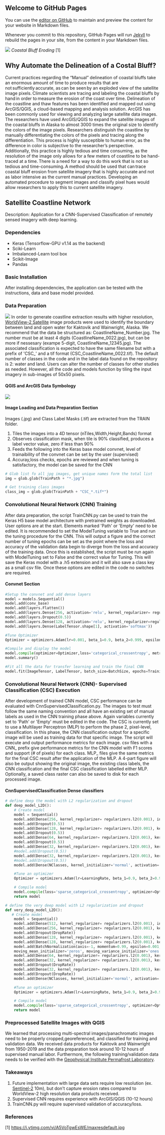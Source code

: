 ## Welcome to GitHub Pages

You can use the [editor on GitHub](https://github.com/alexiaxreyes/SatelliteCoastlineNetwork/edit/gh-pages/index.md) to maintain and preview the content for your website in Markdown files.

Whenever you commit to this repository, GitHub Pages will run [Jekyll](https://jekyllrb.com/) to rebuild the pages in your site, from the content in your Markdown files.

![](Bluff_Retreat.PNG)
_Coastal Bluff Eroding_ [1]

## Why Automate the Delineation of a Costal Bluff?
Current practices regarding the “Manual” delineation of coastal bluffs take an enormous amount of time to produce results that are not sufficiently accurate, as can be seen by an exploded view of the satellite image pixels. Climate scientists are tracing and labeling the coastal bluffs by hand in order to measure the erosion of the coast over time. Delineation of the coastline and thaw features has been identified and mapped out using ArcGIS/QGIS, a cloud-based mapping and analysis solution. ArcGIS has been commonly used for viewing and analyzing large satellite data images. The researchers have used ArcGIS/QGIS to expand the satellite images of the coastal bluffs in Alaska to almost 3000 times the original size to identify the colors of the image pixels. Researchers distinguish the coastline by manually differentiating the colors of the pixels and tracing along the differentiation. This process is highly susceptible to human error, as the difference in color is subjective to the researcher’s perspective. Additionally, this practice is highly tedious and time consuming, as the resolution of the image only allows for a few meters of coastline to be hand-traced at a time. There is a need for a way to do this work that is not so tedious and time-consuming. A method should be used that can trace coastal bluff erosion from satellite imagery that is highly accurate and not as labor intensive as the current manual practices. Developing an automated procedure to segment images and classify pixel hues would allow researchers to apply this to current satellite imagery.   

## Satellite Coastline Network 
Description: Application for a CNN-Supervised Classification of remotely sensed imagery with deep learning. 

### Dependencies 
* Keras (Tensorflow-GPU v1.14 as the backend) 
* Sciki-Learn 
* Imbalanced-Learn tool box
* Scikit-Image 
* Pandas 

### Basic Installation 
After installing dependencies, the application can be tested with the instructions, data and base model provided. 

### Data Preparation 
![](https://www.spaceflightinsider.com/wp-content/uploads/2016/07/worldview-3-1.jpg)
In order to generate coastline extraction results with higher resolution, [WorldView-2 Satellite](https://www.satimagingcorp.com/satellite-sensors/worldview-2/) image products were used to identify the boundary between land and open water for Kaktovik and Wainwright, Alaska. We recommend that the data be structured as: CoastlineName_Number.jpg. The number must be at least 4 digits (CoastlineName_0022.jpg), but can be more if nessesary (exampe 5-digit, CoastlineName_12345.jpg). The associated classification is expected to have the same filename but with a prefix of 'CSC_' and a tif format (CSC_CoastlineName_0022.tif). The default number of classes in the code and in the label data found on the repository is 2: water and land. Users can alter the number of classes for other studies as needed. However, all the code and models function by tiling the input imagery in sub-images of 50x50 pixels.

#### QGIS and ArcGIS Data Symbology 
![](training_data_example.png)

#### Image Loading and Data Preparation Section
Images (.jpg) and Class Label Masks (.tif) are extracted from the TRAIN folder.  
1. Tiles the images into a 4D tensor (nTiles,Width,Height,Bands) format
2. Observes classification mask, when tile is 90% classified, produces a label vector value, zero if less than 90%
3. Feeds the following into the Keras base model convnet, level of trainaibility of the convnet can be set by the user (supervised)
4. Accuray,loss checks, epochs are reviewed and when tuning is satisfactory, the model can be saved for the CNN 
```Python
# Glob list fo all jpg images, get unique names form the total list
img = glob.glob(TrainPath + "*.jpg")

# Get training class images
class_img = glob.glob(TrainPath + "CSC_*.tif*")
```

### Convolutional Neural Network (CNN) Training 
After data preparation, the script TrainCNN.py can be used to train the Keras H5 base model architecture with pretrained weights as downloaded. User options are at the start. Elements marked 'Path' or 'Empty' need to be edited. It is recommended to set the ModelTuning variable to True and run the tuning procedure for the CNN. This will output a figure and the correct number of tuning epochs can be set as the point where the loss and accuracy of the validation data begin to diverge from the loss and accuracy of the training data. Once this is established, the script must be run again with ModelTuning set to False and the correct value for Tuning. This will save the Keras model with a .h5 extension and it will also save a class key as a small csv file. Once these options are edited in the code no switches are required. 

#### Convnet Section
```Python
#Setup the convnet and add dense layers
model = models.Sequential()
model.add(conv_base)
model.add(layers.Flatten())
model.add(layers.Dense(256, activation='relu', kernel_regularizer= regularizers.l2(0.001)))
model.add(layers.Dropout(0.5))
model.add(layers.Dense(128, activation='relu', kernel_regularizer=regularizers.l2(0.001)))
model.add(layers.Dense(LabelTensor.shape[1], activation='softmax'))

#Tune Optimizer 
Optimizer = optimizers.Adam(lr=0.001, beta_1=0.9, beta_2=0.999, epsilon=None, decay=0.0, amsgrad=True)

#Compile and display the model          
model.compile(optimizer=Optimizer,loss='categorical_crossentropy', metrics=['acc'])
model.summary()

#Fit all the data for transfer learning and train the final CNN
model.fit(ImageTensor, LabelTensor, batch_size=BatchSize, epochs=TrainingEpochs, verbose=1)
```

### Convolutional Neural Network (CNN)- Supervised Classification (CSC) Execution 
After development of trained CNN model, CSC performance can be evaluated with CnnSupervisedClassification.py. The images to test must follow the same naming convention and all have an existing set of manual labels as used in the CNN training phase above. Again variables currently set to 'Path' or 'Empty' must be edited in the code. The CSC is currently set to use a Multilayer Perceptron (MLP) to perform the phase 2, pixel-level, classification. In this phase, the CNN classification output for a specific image will be used as training data for that specific image. The script will execute and output performance metrics for each image. csv files with a CNN_ prefix give performance metrics for the CNN model with F1 scores and support (# of pixels) for each class. MLP_ files give the same metrics for the final CSC result after the application of the MLP. A 4-part figure will also be output showing the original image, the existing class labels, the CNN classification and the final CSC classification labelled either MLP. Optionally, a saved class raster can also be saved to disk for each processed image.

#### CnnSupervisedClassification Dense classifiers
```Python
# define deep the model with L2 regularization and dropout
def deep_model_L2D():
    # Create model
    model = Sequential()
    model.add(Dense(256, kernel_regularizer= regularizers.l2(0.001), input_dim=Ndims, kernel_initializer='normal', activation='relu'))
    model.add(Dropout(0.5))
    model.add(Dense(128, kernel_regularizer= regularizers.l2(0.001), kernel_initializer='normal', activation='relu'))
    model.add(Dropout(0.5))
    model.add(Dense(64, kernel_regularizer= regularizers.l2(0.001), kernel_initializer='normal', activation='relu'))
    model.add(Dropout(0.5))
    model.add(Dense(32, kernel_regularizer= regularizers.l2(0.001), kernel_initializer='normal', activation='relu'))
    #model.add(Dropout(0.5))
    model.add(Dense(32, kernel_regularizer= regularizers.l2(0.001), kernel_initializer='normal', activation='relu'))
    #model.add(Dropout(0.5))
    model.add(Dense(NClasses, kernel_initializer='normal', activation='softmax'))

    #Tune an optimizer
    Optimizer = optimizers.Adam(lr=LearningRate, beta_1=0.9, beta_2=0.999, epsilon=None, decay=0.0, amsgrad=True)

    # Compile model
    model.compile(loss='sparse_categorical_crossentropy', optimizer=Optim, metrics = ['accuracy'])
    return model

# define the very deep model with L2 regularization and dropout
def very_deep_model_L2D():
   # Create model
    model = Sequential()
    model.add(Dense(512, kernel_regularizer= regularizers.l2(0.001), input_dim=Ndims, kernel_initializer='normal', activation='relu'))
    model.add(Dense(256, kernel_regularizer= regularizers.l2(0.001), kernel_initializer='normal', activation='relu'))
    model.add(Dropout(DropRate))
    model.add(Dense(128, kernel_regularizer= regularizers.l2(0.001), kernel_initializer='normal', activation='relu'))
    model.add(Dense(128, kernel_regularizer= regularizers.l2(0.001), kernel_initializer='normal', activation='relu'))
    model.add(BatchNormalization(axis=-1, momentum=0.99, epsilon=0.001, center=True, scale=True, beta_initializer='zeros', gamma_initializer='ones',  		   
    moving_mean_initializer='zeros', moving_variance_initializer='ones', beta_regularizer=None, gamma_regularizer=None, beta_constraint=None, gamma_constraint=None))
    model.add(Dense(64, kernel_regularizer= regularizers.l2(0.001), kernel_initializer='normal', activation='relu'))
    model.add(Dense(32, kernel_regularizer= regularizers.l2(0.001), kernel_initializer='normal', activation='relu'))
    model.add(Dropout(DropRate))
    model.add(Dense(32, kernel_regularizer= regularizers.l2(0.001), kernel_initializer='normal', activation='relu'))
    model.add(Dropout(DropRate))
    model.add(Dense(NClasses, kernel_initializer='normal', activation='softmax'))

    #Tune an optimizer
    Optimizer = optimizers.Adam(lr=LearningRate, beta_1=0.9, beta_2=0.999, epsilon=None, decay=0.0, amsgrad=True)

    # Compile model
    model.compile(loss='sparse_categorical_crossentropy', optimizer=Optim, metrics = ['accuracy'])
    return model
```
### Preprocessed Satellite Images with QGIS 
We learned that processing multi-spectral images/panachromatic images need to be properly cropped,georeferenced, and classified for training and validation data. We received data products for Kaktovik and Wainwright from 1950-2019 and the data preparation took around 10-12 hours of supervised manual labor. Furthermore, the following training/validation data needs to be verified with the [Geophysical Institute Permafrost Laboratory](https://permafrost.gi.alaska.edu/). 

### Takeaways 
1. Future implementation with large data sets require low resolution (ex. [Sentinel-2](https://eos.com/find-satellite/sentinel-2/) 10m), but don't capture erosion rates compared to WorldView-2 high resolution data products received.
2. Supervised CNN requires experience with ArcGIS/QGIS (10-12 hours)
3. TrainCNN.py will require supervised validation of accuracy/loss.
[](Training_validation_loss_output.png)

### References
[1] https://i.ytimg.com/vi/A5VoTgwEsWE/maxresdefault.jpg
